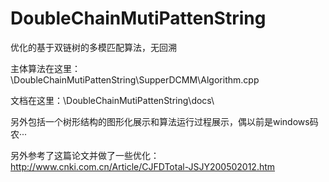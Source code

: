DoubleChainMutiPattenString
===========================

优化的基于双链树的多模匹配算法，无回溯


主体算法在这里：\DoubleChainMutiPattenString\SupperDCMM\Algorithm.cpp

文档在这里：\DoubleChainMutiPattenString\docs\

另外包括一个树形结构的图形化展示和算法运行过程展示，偶以前是windows码农···

另外参考了这篇论文并做了一些优化：http://www.cnki.com.cn/Article/CJFDTotal-JSJY200502012.htm
